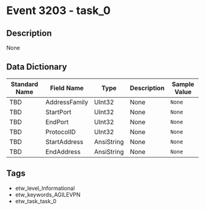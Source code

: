 # Event 3203 - task_0

## Description
None

## Data Dictionary
|Standard Name|Field Name|Type|Description|Sample Value|
|---|---|---|---|---|
|TBD|AddressFamily|UInt32|None|`None`|
|TBD|StartPort|UInt32|None|`None`|
|TBD|EndPort|UInt32|None|`None`|
|TBD|ProtocolID|UInt32|None|`None`|
|TBD|StartAddress|AnsiString|None|`None`|
|TBD|EndAddress|AnsiString|None|`None`|

## Tags
* etw_level_Informational
* etw_keywords_AGILEVPN
* etw_task_task_0
